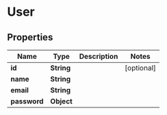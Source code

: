 

# User


## Properties

| Name | Type | Description | Notes |
|------------ | ------------- | ------------- | -------------|
|**id** | **String** |  |  [optional] |
|**name** | **String** |  |  |
|**email** | **String** |  |  |
|**password** | **Object** |  |  |



